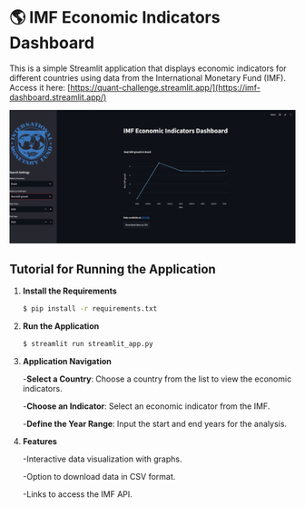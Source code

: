 # :earth_americas: IMF Economic Indicators Dashboard

This is a simple Streamlit application that displays economic indicators for different countries using data from the International Monetary Fund (IMF). Access it here: [https://quant-challenge.streamlit.app/](https://imf-dashboard.streamlit.app/)

![Dashboard](IMF.gif)

## Tutorial for Running the Application

1. **Install the Requirements**
   ```bash
   $ pip install -r requirements.txt
2. **Run the Application**
   ```bash
   $ streamlit run streamlit_app.py
3. **Application Navigation**

   -**Select a Country**: Choose a country from the list to view the economic indicators.
   
   -**Choose an Indicator**: Select an economic indicator from the IMF.
   
   -**Define the Year Range**: Input the start and end years for the analysis.
5. **Features**
   
   -Interactive data visualization with graphs.
   
   -Option to download data in CSV format.
   
   -Links to access the IMF API.




